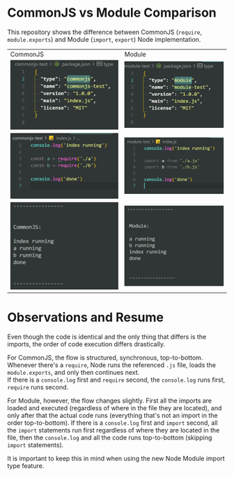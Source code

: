 # CommonJS vs Module Comparison

This repository shows the difference between CommonJS (`require`, `module.exports`) and Module (`import`, `export`) Node implementation.

|                                           |                                         |
| ----------------------------------------- | --------------------------------------- |
| CommonJS                                  | Module                                  |
| ![](.github/assets/commonjspckg.jpg)      | ![](.github/assets/modulepckg.jpg)      |
| ![](.github/assets/commonjsstructure.jpg) | ![](.github/assets/modulestructure.jpg) |
| ![](.github/assets/commonjsrun.jpg)       | ![](.github/assets/modulerun.jpg)       |

# Observations and Resume

Even though the code is identical and the only thing that differs is the imports, the order of code execution differs drastically.

For CommonJS, the flow is structured, synchronous, top-to-bottom. Whenever there's a `require`, Node runs the referenced `.js` file, loads the `module.exports`, and only then continues next.  
If there is a `console.log` first and `require` second, the `console.log` runs first, `require` runs second.

For Module, however, the flow changes slightly. First all the imports are loaded and executed (regardless of where in the file they are located), and only after that the actual code runs (everything that's not an import in the order top-to-bottom).
If there is a `console.log` first and `import` second, all the `import` statements run first regardless of where they are located in the file, then the `console.log` and all the code runs top-to-bottom (skipping `import` statements).

It is important to keep this in mind when using the new Node Module import type feature.
